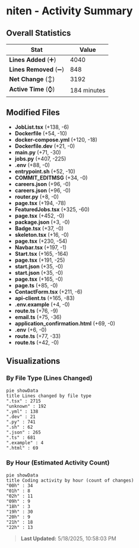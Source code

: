 # niten - Activity Summary 

## Overall Statistics

| Stat                   | Value                                                             |
| ---------------------- | ----------------------------------------------------------------- |
| **Lines Added** (➕)   | 4040                                          |
| **Lines Removed** (➖) | 848                                        |
| **Net Change** (↕)    | 3192                |
| **Active Time** (⌚)   | 184 minutes |


## Modified Files
- **JobList.tsx** (+138, -6)
- **Dockerfile** (+54, -10)
- **docker-compose.yml** (+120, -18)
- **Dockerfile.dev** (+21, -0)
- **main.py** (+71, -30)
- **jobs.py** (+407, -225)
- **.env** (+88, -0)
- **entrypoint.sh** (+52, -10)
- **COMMIT_EDITMSG** (+34, -0)
- **careers.json** (+96, -0)
- **careers.json** (+96, -0)
- **router.py** (+8, -0)
- **page.tsx** (+194, -78)
- **FeaturedJobs.tsx** (+325, -60)
- **page.tsx** (+452, -0)
- **package.json** (+3, -0)
- **Badge.tsx** (+37, -0)
- **skeleton.tsx** (+16, -0)
- **page.tsx** (+230, -54)
- **Navbar.tsx** (+197, -1)
- **Start.tsx** (+165, -164)
- **page.tsx** (+191, -25)
- **start.json** (+35, -0)
- **start.json** (+35, -0)
- **page.tsx** (+165, -0)
- **page.ts** (+85, -0)
- **ContactForm.tsx** (+211, -6)
- **api-client.ts** (+165, -83)
- **.env.example** (+4, -0)
- **route.ts** (+76, -9)
- **email.ts** (+75, -36)
- **application_confirmation.html** (+69, -0)
- **.env** (+6, -0)
- **route.ts** (+77, -33)
- **route.ts** (+42, -0)

## Visualizations

### By File Type (Lines Changed)

```mermaid
pie showData
title Lines changed by file type
".tsx" : 2715
"unknown" : 192
".yml" : 138
".dev" : 21
".py" : 741
".sh" : 62
".json" : 265
".ts" : 681
".example" : 4
".html" : 69
```

### By Hour (Estimated Activity Count)

```mermaid
pie showData
title Coding activity by hour (count of changes)
"00h" : 34
"01h" : 8
"02h" : 11
"09h" : 9
"18h" : 3
"19h" : 30
"20h" : 9
"21h" : 18
"22h" : 13
```


> **Last Updated:** 5/18/2025, 10:58:03 PM